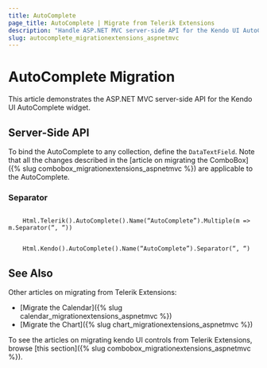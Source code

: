 ```yaml
---
title: AutoComplete
page_title: AutoComplete | Migrate from Telerik Extensions
description: "Handle ASP.NET MVC server-side API for the Kendo UI AutoComplete widget."
slug: autocomplete_migrationextensions_aspnetmvc
---
```


# AutoComplete Migration

This article demonstrates the ASP.NET MVC server-side API for the Kendo UI AutoComplete widget.

## Server-Side API

To bind the AutoComplete to any collection, define the `DataTextField`. Note that all the changes described in the [article on migrating the ComboBox]({% slug combobox_migrationextensions_aspnetmvc %}) are applicable to the AutoComplete.

### Separator

```tab-Previous

    Html.Telerik().AutoComplete().Name(“AutoComplete”).Multiple(m => m.Separator(“, “))
```
```tab-Current

    Html.Kendo().AutoComplete().Name(“AutoComplete”).Separator(“, “)
```

## See Also

Other articles on migrating from Telerik Extensions:

* [Migrate the Calendar]({% slug calendar_migrationextensions_aspnetmvc %})
* [Migrate the Chart]({% slug chart_migrationextensions_aspnetmvc %})

To see the articles on migrating kendo UI controls from Telerik Extensions, browse [this section]({% slug combobox_migrationextensions_aspnetmvc %}).
